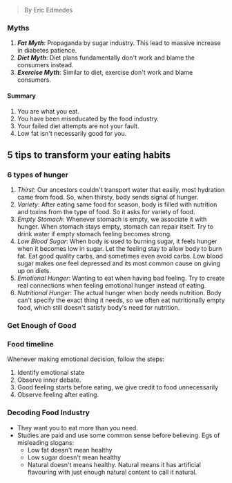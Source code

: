 >By Eric Edmedes
### Myths
1. ***Fat Myth***: Propaganda by sugar industry. This lead to massive increase in diabetes patience.
2. ***Diet Myth***: Diet plans fundamentally don't work and blame the consumers instead.
3. ***Exercise Myth***: Similar to diet, exercise don't work and blame consumers.

#### Summary
1. You are what you eat.
2. You have been miseducated by the food industry.
3. Your failed diet attempts are not your fault.
4. Low fat isn't necessarily good for you.

## 5 tips to transform your eating habits
### 6 types of hunger
1. *Thirst*: Our ancestors couldn't transport water that easily, most hydration came from food. So, when thirsty, body sends signal of hunger.
2. *Variety*: After eating same food for season, body is filled with nutrition and toxins from the type of food. So it asks for variety of food.
3. *Empty Stomach*: Whenever stomach is empty, we associate it with hunger. When stomach stays empty, stomach can repair itself. Try to drink water if empty stomach feeling becomes strong.
4. *Low Blood Sugar*: When body is used to burning sugar, it feels hunger when it becomes low in sugar. Let the feeling stay to allow body to burn fat. Eat good quality carbs, and sometimes even avoid carbs. Low blood sugar makes one feel depressed and its most common cause on giving up on diets.
5. *Emotional Hunger*: Wanting to eat when having bad feeling. Try to create real connections when feeling emotional hunger instead of eating.
6. *Nutritional Hunger*: The actual hunger when body needs nutrition. Body can't specify the exact thing it needs, so we often eat nutritionally empty food, which still doesn't satisfy body's need for nutrition.

### Get Enough of Good

### Food timeline
Whenever making emotional decision, follow the steps:
1. Identify emotional state
2. Observe inner debate.
3. Good feeling starts before eating, we give credit to food unnecessarily
4. Observe feeling after eating.

### Decoding Food Industry
- They want you to eat more than you need.
- Studies are paid and use some common sense before believing. Egs of misleading slogans:
  - Low fat doesn't mean healthy
  - Low sugar doesn't mean healthy
  - Natural doesn't means healthy. Natural means it has artificial flavouring with just enough natural content to call it natural.